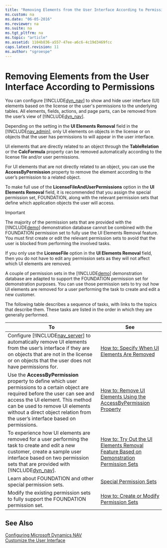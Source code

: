 ```yaml
---
title: "Removing Elements from the User Interface According to Permissions"
ms.custom: na
ms.date: "06-05-2016"
ms.reviewer: na
ms.suite: na
ms.tgt_pltfrm: na
ms.topic: "article"
ms.assetid: 1104b836-a557-47ee-a6c6-4c19d3469fcc
caps.latest.revision: 11
ms.author: "sgroespe"
---
```

# Removing Elements from the User Interface According to Permissions
You can configure [!INCLUDE[dyn_nav](../ApplicationDesign/includes/dyn_nav_md.md)] to show and hide user interface \(UI\) elements based on the license or the user's permissions to the underlying tables. All elements, fields, actions, and page parts, can be removed from the user’s view of [!INCLUDE[dyn_nav](../ApplicationDesign/includes/dyn_nav_md.md)].  
  
 Depending on the setting in the **UI Elements Removal** field in the [!INCLUDE[nav_admin](../BusinessFunctionality/LoggingAndTrackingEmailInteractions/includes/nav_admin_md.md)], only UI elements on objects in the license or on objects that the user has permissions to will appear in the user interface.  
  
 UI elements that are directly related to an object through the **TableRelation** or the **CalcFormula** property can be removed automatically according to the license file and\/or user permissions.  
  
 For UI elements that are not directly related to an object, you can use the **AccessByPermission** property to remove the element according to the user’s permission to a related object.  
  
 To make full use of the **LicenseFileAndUserPermissions** option in the **UI Elements Removal** field, it is recommended that you assign the special permission set, FOUNDATION, along with the relevant permission sets that define which application objects the user will access.  
  
> [!IMPORTANT]  
>  The majority of the permission sets that are provided with the [!INCLUDE[demo](../ApplicationDesign/includes/demo_md.md)] demonstration database cannot be combined with the FOUNDATION permission set to fully use the UI Elements Removal feature. You must first create or edit the relevant permission sets to avoid that the user is blocked from performing the involved tasks.  
>   
>  If you only use the **LicenseFile** option in the **UI Elements Removal** field, then you do not have to edit any permission sets as they will not affect which UI elements are removed.  
  
 A couple of permission sets in the [!INCLUDE[demo](../ApplicationDesign/includes/demo_md.md)] demonstration database are adapted to support the FOUNDATION permission set for demonstration purposes. You can use those permission sets to try out how UI elements are removed for a user performing the task to create and edit a new customer.  
  
 The following table describes a sequence of tasks, with links to the topics that describe them. These tasks are listed in the order in which they are generally performed.  
  
|**To**|**See**|  
|------------|-------------|  
|Configure [!INCLUDE[nav_server](../BusinessFunctionality/IntegratingWithMicrosoftOffice/includes/nav_server_md.md)] to automatically remove UI elements from the user’s interface if they are on objects that are not in the license or on objects that the user does not have permissions for.|[How to: Specify When UI Elements Are Removed](../Topic/How%20to:%20Specify%20When%20UI%20Elements%20Are%20Removed.md)|  
|Use the **AccessByPermission** property to define which user permissions to a certain object are required before the user can see and access the UI element. This method can be used to remove UI elements without a direct object relation from the user’s interface based on permissions.|[How to: Remove UI Elements Using the AccessByPermission Property](../Topic/How%20to:%20Remove%20UI%20Elements%20Using%20the%20AccessByPermission%20Property.md)|  
|To experience how UI elements are removed for a user performing the task to create and edit a new customer, create a sample user interface based on two permission sets that are provided with [!INCLUDE[dyn_nav](../ApplicationDesign/includes/dyn_nav_md.md)].|[How to: Try Out the UI Elements Removal Feature Based on Demonstration Permission Sets](../Topic/How%20to:%20Try%20Out%20the%20UI%20Elements%20Removal%20Feature%20Based%20on%20Demonstration%20Permission%20Sets.md)|  
|Learn about FOUNDATION and other special permission sets.|[Special Permission Sets](../Topic/Special%20Permission%20Sets.md)|  
|Modify the existing permission sets to fully support the FOUNDATION permission set.|[How to: Create or Modify Permission Sets](../Topic/How%20to:%20Create%20or%20Modify%20Permission%20Sets.md)|  
  
## See Also  
 [Configuring Microsoft Dynamics NAV](../Topic/Configuring%20Microsoft%20Dynamics%20NAV.md)   
 [Customize the User Interface](../SetupAndAdministration/customize-the-user-interface.md)